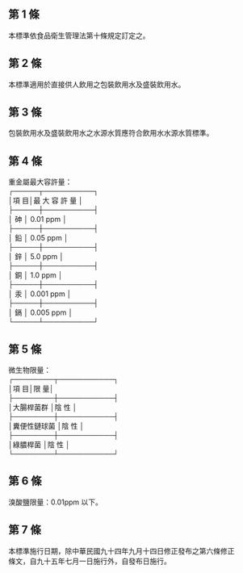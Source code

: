 第 1 條
-------
本標準依食品衛生管理法第十條規定訂定之。

第 2 條
-------
本標準適用於直接供人飲用之包裝飲用水及盛裝飲用水。

第 3 條
-------
包裝飲用水及盛裝飲用水之水源水質應符合飲用水水源水質標準。

第 4 條
-------
重金屬最大容許量：  
┌─────┬──────────┐  
│項      目│最  大  容  許  量  │  
├─────┼──────────┤  
│    砷    │  0.01 ppm          │  
├─────┼──────────┤  
│    鉛    │  0.05 ppm          │  
├─────┼──────────┤  
│    鋅    │  5.0 ppm           │  
├─────┼──────────┤  
│    銅    │  1.0 ppm           │  
├─────┼──────────┤  
│    汞    │  0.001 ppm         │  
├─────┼──────────┤  
│    鎘    │  0.005 ppm         │  
└─────┴──────────┘

第 5 條
-------
微生物限量：  
┌────────┬───────────┐  
│項            目│限                  量│  
├────────┼───────────┤  
│大腸桿菌群      │陰   性               │  
├────────┼───────────┤  
│糞便性鏈球菌    │陰   性               │  
├────────┼───────────┤  
│綠膿桿菌        │陰   性               │  
└────────┴───────────┘

第 6 條
-------
溴酸鹽限量：0.01ppm 以下。

第 7 條
-------
本標準施行日期，除中華民國九十四年九月十四日修正發布之第六條修正  
條文，自九十五年七月一日施行外，自發布日施行。


